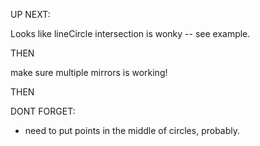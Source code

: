 
UP NEXT:

Looks like lineCircle intersection is wonky -- see example.

THEN

make sure multiple mirrors is working!

THEN


DONT FORGET:
- need to put points in the middle of circles, probably.